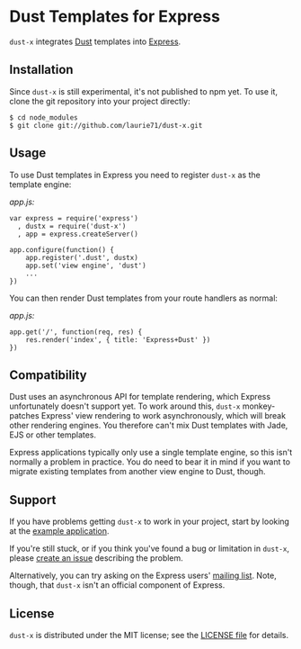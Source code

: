 Dust Templates for Express
==========================
`dust-x` integrates [Dust][1] templates into [Express][2].

Installation
------------
Since `dust-x` is still experimental, it's not published
to npm yet. To use it, clone the git repository into your
project directly:

    $ cd node_modules
    $ git clone git://github.com/laurie71/dust-x.git

Usage
-----
To use Dust templates in Express you need to register
`dust-x` as the template engine:

*app.js:*

    var express = require('express')
      , dustx = require('dust-x')
      , app = express.createServer()
    
    app.configure(function() {
        app.register('.dust', dustx)
        app.set('view engine', 'dust')
        ...
    })

You can then render Dust templates from your route
handlers as normal:

*app.js:*

    app.get('/', function(req, res) {
        res.render('index', { title: 'Express+Dust' })
    })

Compatibility
-------------
Dust uses an asynchronous API for template rendering, 
which Express unfortunately doesn't support yet. To
work around this, `dust-x` monkey-patches Express'
view rendering to work asynchronously, which will
break other rendering engines. You therefore can't
mix Dust templates with Jade, EJS or other templates.

Express applications typically only use a single
template engine, so this isn't normally a problem in 
practice. You do need to bear it in mind if you want
to migrate existing templates from another view engine
to Dust, though.


Support
-------
If you have problems getting `dust-x` to work in your
project, start by looking at the [example application][3].

If you're still stuck, or if you think you've found a
bug or limitation in `dust-x`, please [create an issue][4]
describing the problem. 

Alternatively, you can try asking on the Express users'
[mailing list][5]. Note, though, that `dust-x` isn't an
official component of Express.

License
-------
`dust-x` is distributed under the MIT license; see the
[LICENSE file][6] for details.

[1]: http://akdubya.github.com/dustjs/
[2]: http://expressjs.com/
[3]: example/
[4]: https://github.com/laurie71/dust-x/issues
[5]: http://groups.google.com/group/express-js
[6]: LICENSE.txt
